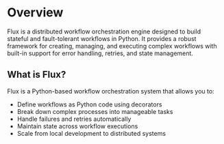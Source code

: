 # Overview

Flux is a distributed workflow orchestration engine designed to build stateful and fault-tolerant workflows in Python. It provides a robust framework for creating, managing, and executing complex workflows with built-in support for error handling, retries, and state management.

## What is Flux?

Flux is a Python-based workflow orchestration system that allows you to:
- Define workflows as Python code using decorators
- Break down complex processes into manageable tasks
- Handle failures and retries automatically
- Maintain state across workflow executions
- Scale from local development to distributed systems
